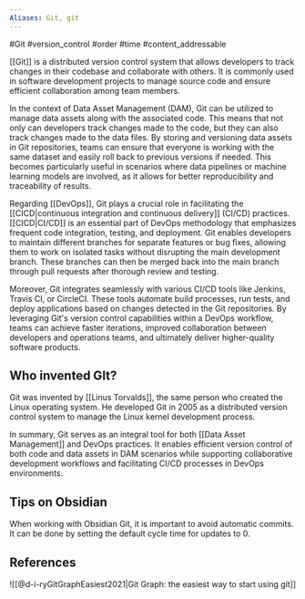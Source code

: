 ```yaml
---
Aliases: Git, git
---
```

#Git #version_control #order #time #content_addressable

[[Git]] is a distributed version control system that allows developers to track changes in their codebase and collaborate with others. It is commonly used in software development projects to manage source code and ensure efficient collaboration among team members.

In the context of Data Asset Management (DAM), Git can be utilized to manage data assets along with the associated code. This means that not only can developers track changes made to the code, but they can also track changes made to the data files. By storing and versioning data assets in Git repositories, teams can ensure that everyone is working with the same dataset and easily roll back to previous versions if needed. This becomes particularly useful in scenarios where data pipelines or machine learning models are involved, as it allows for better reproducibility and traceability of results.

Regarding [[DevOps]], Git plays a crucial role in facilitating the [[CICD|continuous integration and continuous delivery]] (CI/CD) practices. [[CICD|CI/CD]] is an essential part of DevOps methodology that emphasizes frequent code integration, testing, and deployment. Git enables developers to maintain different branches for separate features or bug fixes, allowing them to work on isolated tasks without disrupting the main development branch. These branches can then be merged back into the main branch through pull requests after thorough review and testing.

Moreover, Git integrates seamlessly with various CI/CD tools like Jenkins, Travis CI, or CircleCI. These tools automate build processes, run tests, and deploy applications based on changes detected in the Git repositories. By leveraging Git's version control capabilities within a DevOps workflow, teams can achieve faster iterations, improved collaboration between developers and operations teams, and ultimately deliver higher-quality software products.

## Who invented GIt?

Git was invented by [[Linus Torvalds]], the same person who created the Linux operating system. He developed Git in 2005 as a distributed version control system to manage the Linux kernel development process.

In summary, Git serves as an integral tool for both [[Data Asset Management]] and DevOps practices. It enables efficient version control of both code and data assets in DAM scenarios while supporting collaborative development workflows and facilitating CI/CD processes in DevOps environments.

## Tips on Obsidian
When working with Obsidian Git, it is important to avoid automatic commits. It can be done by setting the default cycle time for updates to 0.

## References

![[@d-i-ryGitGraphEasiest2021|Git Graph: the easiest way to start using git]]
